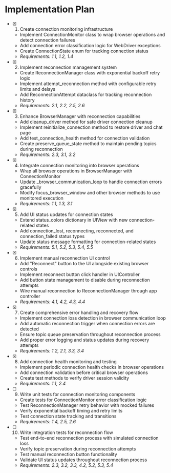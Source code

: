 # Implementation Plan

- [x] 1. Create connection monitoring infrastructure


  - Implement ConnectionMonitor class to wrap browser operations and detect connection failures
  - Add connection error classification logic for WebDriver exceptions
  - Create ConnectionState enum for tracking connection status
  - _Requirements: 1.1, 1.2, 1.4_

- [x] 2. Implement reconnection management system


  - Create ReconnectionManager class with exponential backoff retry logic
  - Implement attempt_reconnection method with configurable retry limits and delays
  - Add ReconnectionAttempt dataclass for tracking reconnection history
  - _Requirements: 2.1, 2.2, 2.5, 2.6_

- [x] 3. Enhance BrowserManager with reconnection capabilities


  - Add cleanup_driver method for safe driver connection cleanup
  - Implement reinitialize_connection method to restore driver and chat page
  - Add test_connection_health method for connection validation
  - Create preserve_queue_state method to maintain pending topics during reconnection
  - _Requirements: 2.3, 3.1, 3.2_

- [x] 4. Integrate connection monitoring into browser operations


  - Wrap all browser operations in BrowserManager with ConnectionMonitor
  - Update _browser_communication_loop to handle connection errors gracefully
  - Modify focus_browser_window and other browser methods to use monitored execution
  - _Requirements: 1.1, 1.3, 3.1_

- [x] 5. Add UI status updates for connection states


  - Extend status_colors dictionary in UIView with new connection-related states
  - Add connection_lost, reconnecting, reconnected, and connection_failed status types
  - Update status message formatting for connection-related states
  - _Requirements: 5.1, 5.2, 5.3, 5.4, 5.5_

- [x] 6. Implement manual reconnection UI control


  - Add "Reconnect" button to the UI alongside existing browser controls
  - Implement reconnect button click handler in UIController
  - Add button state management to disable during reconnection attempts
  - Wire manual reconnection to ReconnectionManager through app controller
  - _Requirements: 4.1, 4.2, 4.3, 4.4_

- [x] 7. Create comprehensive error handling and recovery flow


  - Implement connection loss detection in browser communication loop
  - Add automatic reconnection trigger when connection errors are detected
  - Ensure topic queue preservation throughout reconnection process
  - Add proper error logging and status updates during recovery attempts
  - _Requirements: 1.2, 2.1, 3.3, 3.4_

- [x] 8. Add connection health monitoring and testing



  - Implement periodic connection health checks in browser operations
  - Add connection validation before critical browser operations
  - Create test methods to verify driver session validity
  - _Requirements: 1.1, 2.4_

- [ ] 9. Write unit tests for connection monitoring components
  - Create tests for ConnectionMonitor error classification logic
  - Test ReconnectionManager retry behavior with mocked failures
  - Verify exponential backoff timing and retry limits
  - Test connection state tracking and transitions
  - _Requirements: 1.4, 2.5, 2.6_

- [ ] 10. Write integration tests for reconnection flow
  - Test end-to-end reconnection process with simulated connection loss
  - Verify topic preservation during reconnection attempts
  - Test manual reconnection button functionality
  - Validate UI status updates throughout reconnection process
  - _Requirements: 2.3, 3.2, 3.3, 4.2, 5.2, 5.3, 5.4_